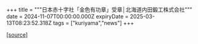 +++
title = """日本赤十字社「金色有功章」受章│北海道内田鍛工株式会社"""
date = 2024-11-07T00:00:00.000Z
expiryDate = 2025-03-13T08:23:52.318Z
tags = ["kuriyama","news"]
+++


[[source]](https://www.town.kuriyama.hokkaido.jp/soshiki/38/29312.html)
